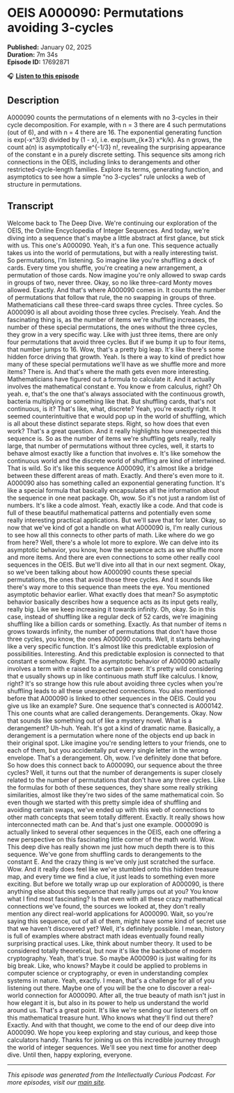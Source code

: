 # OEIS A000090: Permutations avoiding 3-cycles

**Published:** January 02, 2025  
**Duration:** 7m 34s  
**Episode ID:** 17692871

🎧 **[Listen to this episode](https://intellectuallycurious.buzzsprout.com/2529712/episodes/17692871-oeis-a000090-permutations-avoiding-3-cycles)**

## Description

A000090 counts the permutations of n elements with no 3-cycles in their cycle decomposition. For example, with n = 3 there are 4 such permutations (out of 6), and with n = 4 there are 16. The exponential generating function is exp(-x^3/3) divided by (1 - x), i.e. exp(sum_{k≠3} x^k/k). As n grows, the count a(n) is asymptotically e^{-1/3} n!, revealing the surprising appearance of the constant e in a purely discrete setting. This sequence sits among rich connections in the OEIS, including links to derangements and other restricted-cycle-length families. Explore its terms, generating function, and asymptotics to see how a simple “no 3-cycles” rule unlocks a web of structure in permutations.

## Transcript

Welcome back to The Deep Dive. We're continuing our exploration of the OEIS, the Online Encyclopedia of Integer Sequences. And today, we're diving into a sequence that's maybe a little abstract at first glance, but stick with us. This one's A000090. Yeah, it's a fun one. This sequence actually takes us into the world of permutations, but with a really interesting twist. So permutations, I'm listening. So imagine like you're shuffling a deck of cards. Every time you shuffle, you're creating a new arrangement, a permutation of those cards. Now imagine you're only allowed to swap cards in groups of two, never three. Okay, so no like three-card Monty moves allowed. Exactly. And that's where A000090 comes in. It counts the number of permutations that follow that rule, the no swapping in groups of three. Mathematicians call these three-card swaps three cycles. Three cycles. So A000090 is all about avoiding those three cycles. Precisely. Yeah. And the fascinating thing is, as the number of items we're shuffling increases, the number of these special permutations, the ones without the three cycles, they grow in a very specific way. Like with just three items, there are only four permutations that avoid three cycles. But if we bump it up to four items, that number jumps to 16. Wow, that's a pretty big leap. It's like there's some hidden force driving that growth. Yeah. Is there a way to kind of predict how many of these special permutations we'll have as we shuffle more and more items? There is. And that's where the math gets even more interesting. Mathematicians have figured out a formula to calculate it. And it actually involves the mathematical constant e. You know e from calculus, right? Oh yeah. e, that's the one that's always associated with the continuous growth, bacteria multiplying or something like that. But shuffling cards, that's not continuous, is it? That's like, what, discrete? Yeah, you're exactly right. It seemed counterintuitive that e would pop up in the world of shuffling, which is all about these distinct separate steps. Right, so how does that even work? That's a great question. And it really highlights how unexpected this sequence is. So as the number of items we're shuffling gets really, really large, that number of permutations without three cycles, well, it starts to behave almost exactly like a function that involves e. It's like somehow the continuous world and the discrete world of shuffling are kind of intertwined. That is wild. So it's like this sequence A000090, it's almost like a bridge between these different areas of math. Exactly. And there's even more to it. A000090 also has something called an exponential generating function. It's like a special formula that basically encapsulates all the information about the sequence in one neat package. Oh, wow. So it's not just a random list of numbers. It's like a code almost. Yeah, exactly like a code. And that code is full of these beautiful mathematical patterns and potentially even some really interesting practical applications. But we'll save that for later. Okay, so now that we've kind of got a handle on what A000090 is, I'm really curious to see how all this connects to other parts of math. Like where do we go from here? Well, there's a whole lot more to explore. We can delve into its asymptotic behavior, you know, how the sequence acts as we shuffle more and more items. And there are even connections to some other really cool sequences in the OEIS. But we'll dive into all that in our next segment. Okay, so we've been talking about how A000090 counts these special permutations, the ones that avoid those three cycles. And it sounds like there's way more to this sequence than meets the eye. You mentioned asymptotic behavior earlier. What exactly does that mean? So asymptotic behavior basically describes how a sequence acts as its input gets really, really big. Like we keep increasing it towards infinity. Oh, okay. So in this case, instead of shuffling like a regular deck of 52 cards, we're imagining shuffling like a billion cards or something. Exactly. As that number of items n grows towards infinity, the number of permutations that don't have those three cycles, you know, the ones A000090 counts. Well, it starts behaving like a very specific function. It's almost like this predictable explosion of possibilities. Interesting. And this predictable explosion is connected to that constant e somehow. Right. The asymptotic behavior of A000090 actually involves a term with e raised to a certain power. It's pretty wild considering that e usually shows up in like continuous math stuff like calculus. I know, right? It's so strange how this rule about avoiding three cycles when you're shuffling leads to all these unexpected connections. You also mentioned before that A000090 is linked to other sequences in the OEIS. Could you give us like an example? Sure. One sequence that's connected is A000142. This one counts what are called derangements. Derangements. Okay. Now that sounds like something out of like a mystery novel. What is a derangement? Uh-huh. Yeah. It's got a kind of dramatic name. Basically, a derangement is a permutation where none of the objects end up back in their original spot. Like imagine you're sending letters to your friends, one to each of them, but you accidentally put every single letter in the wrong envelope. That's a derangement. Oh, wow. I've definitely done that before. So how does this connect back to A000090, our sequence about the three cycles? Well, it turns out that the number of derangements is super closely related to the number of permutations that don't have any three cycles. Like the formulas for both of these sequences, they share some really striking similarities, almost like they're two sides of the same mathematical coin. So even though we started with this pretty simple idea of shuffling and avoiding certain swaps, we've ended up with this web of connections to other math concepts that seem totally different. Exactly. It really shows how interconnected math can be. And that's just one example. O000090 is actually linked to several other sequences in the OEIS, each one offering a new perspective on this fascinating little corner of the math world. Wow. This deep dive has really shown me just how much depth there is to this sequence. We've gone from shuffling cards to derangements to the constant E. And the crazy thing is we've only just scratched the surface. Wow. And it really does feel like we've stumbled onto this hidden treasure map, and every time we find a clue, it just leads to something even more exciting. But before we totally wrap up our exploration of A000090, is there anything else about this sequence that really jumps out at you? You know what I find most fascinating? Is that even with all these crazy mathematical connections we've found, the sources we looked at, they don't really mention any direct real-world applications for A000090. Wait, so you're saying this sequence, out of all of them, might have some kind of secret use that we haven't discovered yet? Well, it's definitely possible. I mean, history is full of examples where abstract math ideas eventually found really surprising practical uses. Like, think about number theory. It used to be considered totally theoretical, but now it's like the backbone of modern cryptography. Yeah, that's true. So maybe A000090 is just waiting for its big break. Like, who knows? Maybe it could be applied to problems in computer science or cryptography, or even in understanding complex systems in nature. Yeah, exactly. I mean, that's a challenge for all of you listening out there. Maybe one of you will be the one to discover a real-world connection for A000090. After all, the true beauty of math isn't just in how elegant it is, but also in its power to help us understand the world around us. That's a great point. It's like we're sending our listeners off on this mathematical treasure hunt. Who knows what they'll find out there? Exactly. And with that thought, we come to the end of our deep dive into A000090. We hope you keep exploring and stay curious, and keep those calculators handy. Thanks for joining us on this incredible journey through the world of integer sequences. We'll see you next time for another deep dive. Until then, happy exploring, everyone.

---
*This episode was generated from the Intellectually Curious Podcast. For more episodes, visit our [main site](https://intellectuallycurious.buzzsprout.com).*
